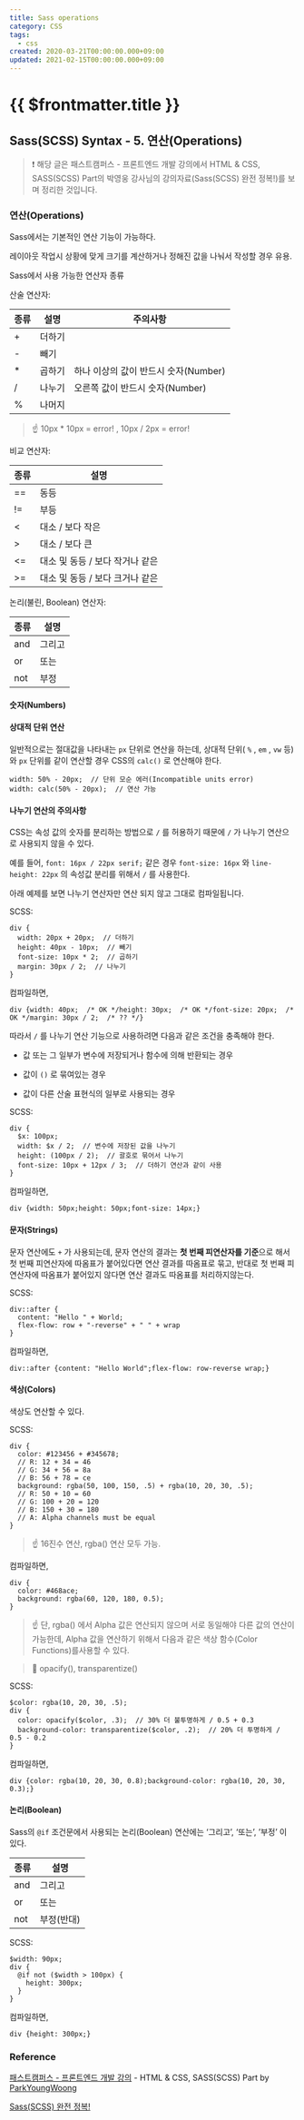 ```yaml
---
title: Sass operations
category: CSS
tags:
  - css
created: 2020-03-21T00:00:00.000+09:00
updated: 2021-02-15T00:00:00.000+09:00
---
```


# {{ $frontmatter.title }}

## Sass(SCSS) Syntax - 5. 연산(Operations)

> ❗️ 해당 글은 패스트캠퍼스 - 프론트엔드 개발 강의에서 HTML & CSS, SASS(SCSS) Part의 박영웅 강사님의 강의자료(Sass(SCSS) 완전 정복!)를 보며 정리한 것입니다.

### 연산(Operations)

Sass에서는 기본적인 연산 기능이 가능하다.

레이아웃 작업시 상황에 맞게 크기를 계산하거나 정해진 값을 나눠서 작성할 경우 유용.

Sass에서 사용 가능한 연산자 종류

산술 연산자:

| 종류 | 설명   | 주의사항                             |
| ---- | ------ | ------------------------------------ |
| +    | 더하기 |                                      |
| -    | 빼기   |                                      |
| \*   | 곱하기 | 하나 이상의 값이 반드시 숫자(Number) |
| /    | 나누기 | 오른쪽 값이 반드시 숫자(Number)      |
| %    | 나머지 |                                      |

> ☝️ 10px \* 10px = error! , 10px / 2px = error!

비교 연산자:

| 종류 | 설명                            |
| ---- | ------------------------------- |
| ==   | 동등                            |
| !=   | 부등                            |
| <    | 대소 / 보다 작은                |
| >    | 대소 / 보다 큰                  |
| <=   | 대소 및 동등 / 보다 작거나 같은 |
| >=   | 대소 및 동등 / 보다 크거나 같은 |

논리(불린, Boolean) 연산자:

| 종류 | 설명   |
| ---- | ------ |
| and  | 그리고 |
| or   | 또는   |
| not  | 부정   |

#### 숫자(Numbers)

#### 상대적 단위 연산

일반적으로는 절대값을 나타내는 `px` 단위로 연산을 하는데, 상대적 단위( `%` , `em` , `vw` 등)와 `px` 단위를 같이 연산할 경우 CSS의 `calc()` 로 연산해야 한다.

```
width: 50% - 20px;  // 단위 모순 에러(Incompatible units error)
width: calc(50% - 20px);  // 연산 가능
```

#### 나누기 연산의 주의사항

CSS는 속성 값의 숫자를 분리하는 방법으로 `/` 를 허용하기 때문에 `/` 가 나누기 연산으로 사용되지 않을 수 있다.

예를 들어, `font: 16px / 22px serif;` 같은 경우 `font-size: 16px` 와 `line-height: 22px` 의 속성값 분리를 위해서 `/` 를 사용한다.

아래 예제를 보면 나누기 연산자만 연산 되지 않고 그대로 컴파일됩니다.

SCSS:

```
div {
  width: 20px + 20px;  // 더하기
  height: 40px - 10px;  // 빼기
  font-size: 10px * 2;  // 곱하기
  margin: 30px / 2;  // 나누기
}
```

컴파일하면,

```
div {width: 40px;  /* OK */height: 30px;  /* OK */font-size: 20px;  /* OK */margin: 30px / 2;  /* ?? */}
```

따라서 `/` 를 나누기 연산 기능으로 사용하려면 다음과 같은 조건을 충족해야 한다.

- 값 또는 그 일부가 변수에 저장되거나 함수에 의해 반환되는 경우

- 값이 `()` 로 묶여있는 경우

- 값이 다른 산술 표현식의 일부로 사용되는 경우

SCSS:

```
div {
  $x: 100px;
  width: $x / 2;  // 변수에 저장된 값을 나누기
  height: (100px / 2);  // 괄호로 묶어서 나누기
  font-size: 10px + 12px / 3;  // 더하기 연산과 같이 사용
}
```

컴파일하면,

```
div {width: 50px;height: 50px;font-size: 14px;}
```

#### 문자(Strings)

문자 연산에도 `+` 가 사용되는데, 문자 연산의 결과는 **첫 번째 피연산자를 기준**으로 해서 첫 번째 피연산자에 따옴표가 붙어있다면 연산 결과를 따옴표로 묶고, 반대로 첫 번째 피연산자에 따옴표가 붙어있지 않다면 연산 결과도 따옴표를 처리하지않는다.

SCSS:

```
div::after {
  content: "Hello " + World;
  flex-flow: row + "-reverse" + " " + wrap
}
```

컴파일하면,

```
div::after {content: "Hello World";flex-flow: row-reverse wrap;}
```

#### 색상(Colors)

색상도 연산할 수 있다.

SCSS:

```
div {
  color: #123456 + #345678;
  // R: 12 + 34 = 46
  // G: 34 + 56 = 8a
  // B: 56 + 78 = ce
  background: rgba(50, 100, 150, .5) + rgba(10, 20, 30, .5);
  // R: 50 + 10 = 60
  // G: 100 + 20 = 120
  // B: 150 + 30 = 180
  // A: Alpha channels must be equal
}
```

> ☝️ 16진수 연산, rgba() 연산 모두 가능.

컴파일하면,

```
div {
  color: #468ace;
  background: rgba(60, 120, 180, 0.5);
}
```

> ☝️ 단, rgba() 에서 Alpha 값은 연산되지 않으며 서로 동일해야 다른 값의 연산이가능한데, Alpha 값을 연산하기 위해서 다음과 같은 색상 함수(Color Functions)를사용할 수 있다.

> 🔗 opacify(), transparentize()

SCSS:

```
$color: rgba(10, 20, 30, .5);
div {
  color: opacify($color, .3);  // 30% 더 불투명하게 / 0.5 + 0.3
  background-color: transparentize($color, .2);  // 20% 더 투명하게 / 0.5 - 0.2
}
```

컴파일하면,

```
div {color: rgba(10, 20, 30, 0.8);background-color: rgba(10, 20, 30, 0.3);}
```

#### 논리(Boolean)

Sass의 `@if` 조건문에서 사용되는 논리(Boolean) 연산에는 ‘그리고’, ‘또는’, ’부정’ 이 있다.

| 종류 | 설명       |
| ---- | ---------- |
| and  | 그리고     |
| or   | 또는       |
| not  | 부정(반대) |

SCSS:

```
$width: 90px;
div {
  @if not ($width > 100px) {
    height: 300px;
  }
}
```

컴파일하면,

```
div {height: 300px;}
```

### Reference

[패스트캠퍼스 - 프론트엔드 개발 강의](https://www.fastcampus.co.kr/dev_online_react/) - HTML & CSS, SASS(SCSS) Part by [ParkYoungWoong](https://github.com/ParkYoungWoong)

[Sass(SCSS) 완전 정복!](https://heropy.blog/2018/01/31/sass/)
